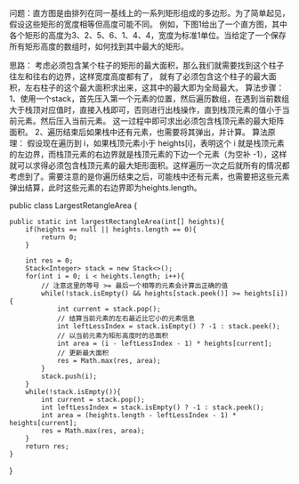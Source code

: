 问题：直方图是由排列在同一基线上的一系列矩形组成的多边形。为了简单起见，假设这些矩形的宽度相等但高度可能不同。
例如，下图1给出了一个直方图，其中各个矩形的高度为3、2、5、6、1、4、4，宽度为标准1单位。当给定了一个保存所有矩形高度的数组时，如何找到其中最大的矩形。

思路：
考虑必须包含某个柱子的矩形的最大面积，那么我们就需要找到这个柱子往左和往右的边界，这样宽度高度都有了，
就有了必须包含这个柱子的最大面积，左右柱子的这个最大面积求出来，这其中的最大即为全局最大。
算法步骤：
1、使用一个stack，首先压入第一个元素的位置，然后遍历数组，在遇到当前数组大于栈顶对应值时，直接入栈即可，否则进行出栈操作，直到栈顶元素的值小于当前元素。然后压入当前元素。
这一过程中即可求出必须包含栈顶元素的最大矩阵面积。
2、遍历结束后如果栈中还有元素，也需要将其弹出，并计算。
算法原理：
假设现在遍历到 i，如果栈顶元素小于 heights[i]，表明这个 i 就是栈顶元素的左边界，而栈顶元素的右边界就是栈顶元素的下边一个元素（为空补 -1），这样就可以求得必须包含栈顶元素的最大矩形面积。这样遍历一次之后就所有的情况都考虑到了。需要注意的是你遍历结束之后，可能栈中还有元素，也需要把这些元素弹出结算，此时这些元素的右边界即为heights.length。

public class LargestRetangleArea {
 
    public static int largestRectangleArea(int[] heights){
        if(heights == null || heights.length == 0){
            return 0;
        }
 
        int res = 0;
        Stack<Integer> stack = new Stack<>();
        for(int i = 0; i < heights.length; i++){
            // 注意这里的等号 >= 最后一个相等的元素会计算出正确的值
            while(!stack.isEmpty() && heights[stack.peek()] >= heights[i]){
                int current = stack.pop();
                // 结算当前元素的左右最近比它小的元素信息
                int leftLessIndex = stack.isEmpty() ? -1 : stack.peek();
                // 以当前元素为矩形高度时的总面积
                int area = (i - leftLessIndex - 1) * heights[current];
                // 更新最大面积
                res = Math.max(res, area);
            }
            stack.push(i);
        }
        while(!stack.isEmpty()){
            int current = stack.pop();
            int leftLessIndex = stack.isEmpty() ? -1 : stack.peek();
            int area = (heights.length - leftLessIndex - 1) * heights[current];
            res = Math.max(res, area);
        }
        return res;
    }
}
